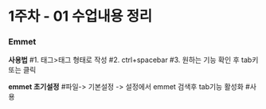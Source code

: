 # 1주차 - 01 수업내용 정리

### Emmet

**사용법**
#1. 태그>태그 형태로 작성
#2. ctrl+spacebar
#3. 원하는 기능 확인 후 tab키 또는 클릭

**emmet 초기설정**
#파일-> 기본설정 -> 설정에서 emmet 검색후 tab기능 활성화
#사용